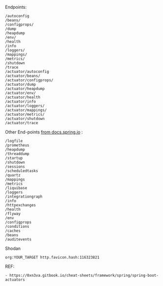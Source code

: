 Endpoints:

```
/autoconfig
/beans/
/configprops/
/dump
/heapdump
/env/
/health
/info
/loggers/
/mappings/
/metrics/
/shutdown
/trace
/actuator/autoconfig
/actuator/beans/
/actuator/configprops/
/actuator/dump
/actuator/heapdump
/actuator/env/
/actuator/health
/actuator/info
/actuator/loggers/
/actuator/mappings/
/actuator/metrics/
/actuator/shutdown
/actuator/trace
```

Other End-points [from docs.spring.io](https://docs.spring.io/spring-boot/docs/current/reference/html/actuator.html#actuator.endpoints) : 

```
/logfile
/prometheus
/heapdump
/threaddump
/startup
/shutdown
/sessions
/scheduledtasks
/quartz
/mappings
/metrics
/liquibase
/loggers
/integrationgraph
/info
/httpexchanges
/health
/flyway
/env
/configprops
/conditions
/caches
/beans
/auditevents
```

Shodan
```
org:YOUR_TARGET http.favicon.hash:116323821
```

REF:

```
- https://0xn3va.gitbook.io/cheat-sheets/framework/spring/spring-boot-actuators

```
